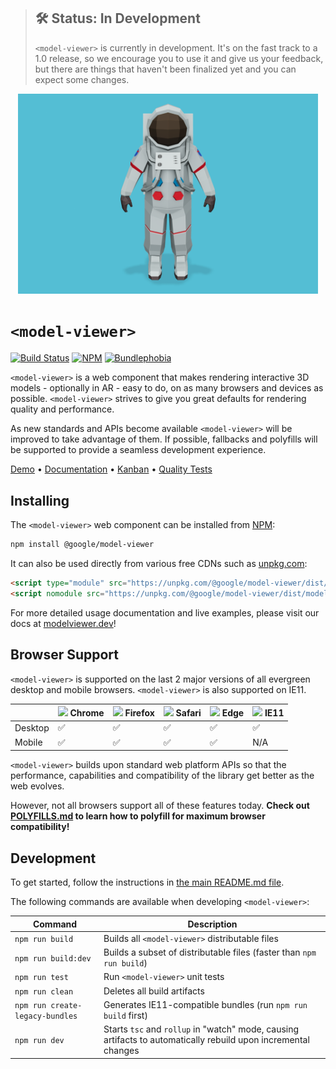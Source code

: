 > ## 🛠 Status: In Development
> `<model-viewer>` is currently in development. It's on the fast track to a 1.0 release, so we encourage you to use it and give us your feedback, but there are things that haven't been finalized yet and you can expect some changes.

<p align="center">
  <img alt="A 3D model of an astronaut" src="screenshot.png" width="480">
</p>

# `<model-viewer>`

 [![Build Status](https://github.com/google/model-viewer/workflows/Unit%20tests/badge.svg?branch=master)](https://github.com/google/model-viewer/actions?query=branch%3Amaster)
 [![NPM](https://img.shields.io/npm/v/@google/model-viewer.svg)](https://www.npmjs.com/package/@google/model-viewer)
 [![Bundlephobia](https://badgen.net/bundlephobia/minzip/@google/model-viewer)](https://bundlephobia.com/result?p=@google/model-viewer)

`<model-viewer>` is a web component that makes rendering interactive 3D
models - optionally in AR - easy to do, on as many browsers and devices as possible.
`<model-viewer>` strives to give you great defaults for rendering quality and
performance.

As new standards and APIs become available `<model-viewer>` will be improved
to take advantage of them. If possible, fallbacks and polyfills will be
supported to provide a seamless development experience.

[Demo](https://model-viewer.glitch.me) • [Documentation](https://modelviewer.dev/) • [Kanban](https://github.com/google/model-viewer/projects/1) • [Quality Tests](https://google.github.io/model-viewer/test/fidelity/results-viewer.html)


## Installing

The `<model-viewer>` web component can be installed from [NPM](https://npmjs.org):

```sh
npm install @google/model-viewer
```

It can also be used directly from various free CDNs such as [unpkg.com](https://unpkg.com):

```html
<script type="module" src="https://unpkg.com/@google/model-viewer/dist/model-viewer.js"></script>
<script nomodule src="https://unpkg.com/@google/model-viewer/dist/model-viewer-legacy.js"></script>
```

For more detailed usage documentation and live examples, please visit our docs
at [modelviewer.dev](https://modelviewer.dev)!

## Browser Support

`<model-viewer>` is supported on the last 2 major versions of all evergreen
desktop and mobile browsers. `<model-viewer>` is also supported on IE11.

|               | <img src="https://github.com/alrra/browser-logos/raw/master/src/chrome/chrome_32x32.png" width="16"> Chrome | <img src="https://github.com/alrra/browser-logos/raw/master/src/firefox/firefox_32x32.png" width="16"> Firefox | <img src="https://github.com/alrra/browser-logos/raw/master/src/safari/safari_32x32.png" width="16"> Safari | <img src="https://github.com/alrra/browser-logos/raw/master/src/edge/edge_32x32.png" width="16"> Edge | <img src="https://github.com/alrra/browser-logos/raw/master/src/archive/internet-explorer_9-11/internet-explorer_9-11_32x32.png" width="16"> IE11 |
| -------- | --- | --- | --- | --- | --- |
| Desktop  | ✅  | ✅  | ✅  | ✅  | ✅  |
| Mobile   | ✅  | ✅  | ✅  | ✅  | N/A |

`<model-viewer>` builds upon standard web platform APIs so that the performance,
capabilities and compatibility of the library get better as the web evolves.

However, not all browsers support all of these features today. **Check out
[POLYFILLS.md](https://github.com/PolymerLabs/model-viewer/blob/master/POLYFILLS.md) to
learn how to polyfill for maximum browser compatibility!**

## Development

To get started, follow the instructions in [the main README.md file](../../README.md).

The following commands are available when developing `<model-viewer>`:

Command                         | Description
------------------------------- | -----------
`npm run build`                 | Builds all `<model-viewer>` distributable files
`npm run build:dev`             | Builds a subset of distributable files (faster than `npm run build`)
`npm run test`                  | Run `<model-viewer>` unit tests
`npm run clean`                 | Deletes all build artifacts
`npm run create-legacy-bundles` | Generates IE11-compatible bundles (run `npm run build` first)
`npm run dev`                   | Starts `tsc` and `rollup` in "watch" mode, causing artifacts to automatically rebuild upon incremental changes

